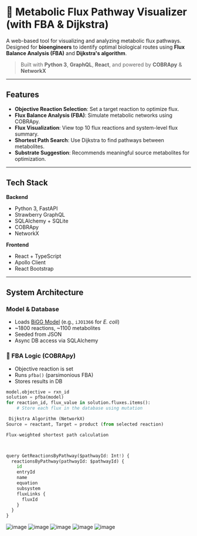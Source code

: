 # 🧬 Metabolic Flux Pathway Visualizer (with FBA & Dijkstra)

A web-based tool for visualizing and analyzing metabolic flux pathways. Designed for **bioengineers** to identify optimal biological routes using **Flux Balance Analysis (FBA)** and **Dijkstra's algorithm**.

> Built with **Python 3**, **GraphQL**, **React**, and powered by **COBRApy** & **NetworkX**

---
## Features

- **Objective Reaction Selection**: Set a target reaction to optimize flux.
- **Flux Balance Analysis (FBA)**: Simulate metabolic networks using COBRApy.
- **Flux Visualization**: View top 10 flux reactions and system-level flux summary.
- **Shortest Path Search**: Use Dijkstra to find pathways between metabolites.
- **Substrate Suggestion**: Recommends meaningful source metabolites for optimization.

---

##  Tech Stack

**Backend**
- Python 3, FastAPI
- Strawberry GraphQL
- SQLAlchemy + SQLite
- COBRApy
- NetworkX

**Frontend**
- React + TypeScript
- Apollo Client
- React Bootstrap

---

##  System Architecture

###  Model & Database
- Loads [BiGG Model](http://bigg.ucsd.edu/) (e.g., `iJO1366` for *E. coli*)
- ~1800 reactions, ~1100 metabolites
- Seeded from JSON
- Async DB access via SQLAlchemy

### 🔬 FBA Logic (COBRApy)
- Objective reaction is set
- Runs `pfba()` (parsimonious FBA)
- Stores results in DB

```python
model.objective = rxn_id
solution = pfba(model)
for reaction_id, flux_value in solution.fluxes.items():
    # Store each flux in the database using mutation

 Dijkstra Algorithm (NetworkX)
Source = reactant, Target = product (from selected reaction)

Flux-weighted shortest path calculation



query GetReactionsByPathway($pathwayId: Int!) {
  reactionsByPathway(pathwayId: $pathwayId) {
    id
    entryId
    name
    equation
    subsystem
    fluxLinks {
      fluxId
    }
  }
}
```
![image](https://github.com/user-attachments/assets/57456608-6d92-4143-8caa-4cdf43e5f926)
![image](https://github.com/user-attachments/assets/8d83b739-ed99-4850-8337-b025f137db3c)
![image](https://github.com/user-attachments/assets/a2e893d8-62c1-4634-a02c-14295c2e75fc)
![image](https://github.com/user-attachments/assets/7bfce1e8-726c-4a53-907a-53309dfd0707)
![image](https://github.com/user-attachments/assets/1ff8c240-6ffe-4861-937d-d3f7c8045e6a)




